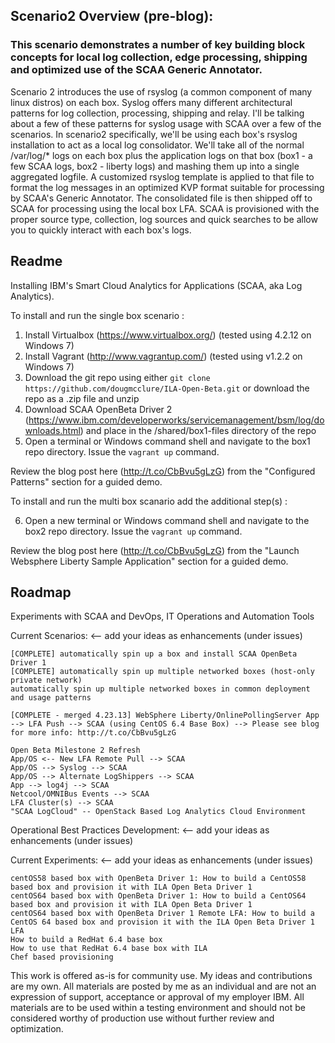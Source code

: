 ## Scenario2 Overview (pre-blog):

### This scenario demonstrates a number of key building block concepts for local log collection, edge processing, shipping and optimized use of the SCAA Generic Annotator.

Scenario 2 introduces the use of rsyslog (a common component of many linux distros) on each box. Syslog offers many different architectural patterns for log collection, processing, shipping and relay. I'll be talking about a few of these patterns for syslog usage with SCAA over a few of the scenarios. In scenario2 specifically, we'll be using each box's rsyslog installation to act as a local log consolidator. We'll take all of the normal /var/log/* logs on each box plus the application logs on that box (box1 - a few SCAA logs, box2 - liberty logs) and mashing them up into a single aggregated logfile. A customized rsyslog template is applied to that file to format the log messages in an optimized KVP format suitable for processing by SCAA's Generic Annotator. The consolidated file is then shipped off to SCAA for processing using the local box LFA. SCAA is provisioned with the proper source type, collection, log sources and quick searches to be allow you to quickly interact with each box's logs.

Readme
--------------------
Installing IBM's Smart Cloud Analytics for Applications (SCAA, aka Log Analytics).  

To install and run the single box scenario :

1. Install Virtualbox (https://www.virtualbox.org/) (tested using 4.2.12 on Windows 7)
2. Install Vagrant (http://www.vagrantup.com/) (tested using v1.2.2 on Windows 7)
3. Download the git repo using either ```git clone https://github.com/dougmcclure/ILA-Open-Beta.git``` or download the repo as a .zip file and unzip
4. Download SCAA OpenBeta Driver 2 (https://www.ibm.com/developerworks/servicemanagement/bsm/log/downloads.html) and place in the /shared/box1-files directory of the repo
5. Open a terminal or Windows command shell and navigate to the box1 repo directory. Issue the ```vagrant up``` command.

Review the blog post here (http://t.co/CbBvu5gLzG) from the "Configured Patterns" section for a guided demo.

To install and run the multi box scanario add the additional step(s) :

6. Open a new terminal or Windows command shell and navigate to the box2 repo directory. Issue the ```vagrant up``` command.

Review the blog post here (http://t.co/CbBvu5gLzG) from the "Launch Websphere Liberty Sample Application" section for a guided demo.





Roadmap
------------
Experiments with SCAA and DevOps, IT Operations and Automation Tools

Current Scenarios: <-- add your ideas as enhancements (under issues)

    [COMPLETE] automatically spin up a box and install SCAA OpenBeta Driver 1
    [COMPLETE] automatically spin up multiple networked boxes (host-only private network)
    automatically spin up multiple networked boxes in common deployment and usage patterns

    [COMPLETE - merged 4.23.13] WebSphere Liberty/OnlinePollingServer App --> LFA Push --> SCAA (using CentOS 6.4 Base Box) --> Please see blog for more info: http://t.co/CbBvu5gLzG

    Open Beta Milestone 2 Refresh
    App/OS <-- New LFA Remote Pull --> SCAA
    App/OS --> Syslog --> SCAA
    App/OS --> Alternate LogShippers --> SCAA
    App --> log4j --> SCAA
    Netcool/OMNIBus Events --> SCAA
    LFA Cluster(s) --> SCAA
    "SCAA LogCloud" -- OpenStack Based Log Analytics Cloud Environment

Operational Best Practices Development: <-- add your ideas as enhancements (under issues)

Current Experiments: <-- add your ideas as enhancements (under issues)

    centOS58 based box with OpenBeta Driver 1: How to build a CentOS58 based box and provision it with ILA Open Beta Driver 1
    centOS64 based box with OpenBeta Driver 1: How to build a CentOS64 based box and provision it with ILA Open Beta Driver 1
    centOS64 based box with OpenBeta Driver 1 Remote LFA: How to build a CentOS 64 based box and provision it with the ILA Open Beta Driver 1 LFA
    How to build a RedHat 6.4 base box
    How to use that RedHat 6.4 base box with ILA
    Chef based provisioning

This work is offered as-is for community use. My ideas and contributions are my own. All materials are posted by me as an individual and are not an expression of support, acceptance or approval of my employer IBM. All materials are to be used within a testing environment and should not be considered worthy of production use without further review and optimization.
